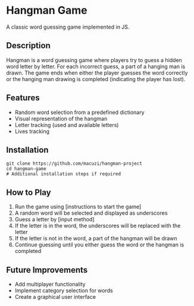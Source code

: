 # Hangman Game

A classic word guessing game implemented in JS.

## Description

Hangman is a word guessing game where players try to guess a hidden word letter by letter. For each incorrect guess, a part of a hanging man is drawn. The game ends when either the player guesses the word correctly or the hanging man drawing is completed (indicating the player has lost).

## Features

- Random word selection from a predefined dictionary
- Visual representation of the hangman
- Letter tracking (used and available letters)
- Lives tracking

## Installation

```
git clone https://github.com/macuzi/hangman-project
cd hangman-game
# Additional installation steps if required
```

## How to Play

1. Run the game using [instructions to start the game]
2. A random word will be selected and displayed as underscores
3. Guess a letter by [input method]
4. If the letter is in the word, the underscores will be replaced with the letter
5. If the letter is not in the word, a part of the hangman will be drawn
6. Continue guessing until you either guess the word or the hangman is completed

## Future Improvements

- Add multiplayer functionality
- Implement category selection for words
- Create a graphical user interface
